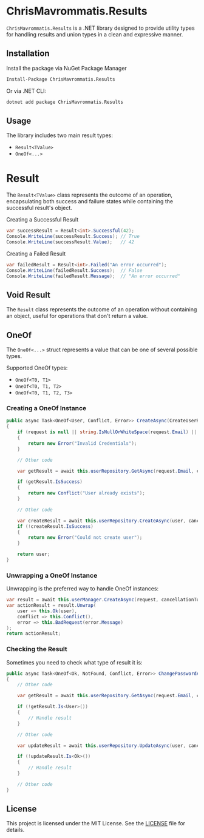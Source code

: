 # ChrisMavrommatis.Results

`ChrisMavrommatis.Results` is a .NET library designed to provide utility types for handling results and union types in a clean and expressive manner.

## Installation

Install the package via NuGet Package Manager
```bash
Install-Package ChrisMavrommatis.Results
```

Or via .NET CLI:
```bash
dotnet add package ChrisMavrommatis.Results
```

## Usage
The library includes two main result types:

- `Result<TValue>`
- `OneOf<...>`

# Result
The `Result<TValue>` class represents the outcome of an operation, encapsulating both success and failure states while containing the successful result's object.

Creating a Successful Result
```csharp
var successResult = Result<int>.Successful(42);
Console.WriteLine(successResult.Success); // True
Console.WriteLine(successResult.Value);   // 42
```

Creating a Failed Result
```csharp
var failedResult = Result<int>.Failed("An error occurred");
Console.WriteLine(failedResult.Success);  // False
Console.WriteLine(failedResult.Message);  // "An error occurred"
```

## Void Result
The `Result` class represents the outcome of an operation without containing an object, useful for operations that don't return a value.

## OneOf
The `OneOf<...>` struct represents a value that can be one of several possible types.

Supported OneOf types:

- `OneOf<T0, T1>`
- `OneOf<T0, T1, T2>`
- `OneOf<T0, T1, T2, T3>`

### Creating a OneOf Instance
```csharp
public async Task<OneOf<User, Conflict, Error>> CreateAsync(CreateUserRequest request, CancellationToken cancellationToken = default)
{
    if (request is null || string.IsNullOrWhiteSpace(request.Email) || string.IsNullOrWhiteSpace(request.Password))
    {
        return new Error("Invalid Credentials");
    }

    // Other code

    var getResult = await this.userRepository.GetAsync(request.Email, cancellationToken);

    if (getResult.IsSuccess)
    {
        return new Conflict("User already exists");
    }

    // Other code

    var createResult = await this.userRepository.CreateAsync(user, cancellationToken: cancellationToken);
    if (!createResult.IsSuccess)
    {
        return new Error("Could not create user");
    }

    return user;
}
```

### Unwrapping a OneOf Instance
Unwrapping is the preferred way to handle OneOf instances:
```csharp
var result = await this.userManager.CreateAsync(request, cancellationToken);
var actionResult = result.Unwrap(
    user => this.Ok(user),
    conflict => this.Conflict(),
    error => this.BadRequest(error.Message)
);
return actionResult;
```

### Checking the Result
Sometimes you need to check what type of result it is:
```csharp
public async Task<OneOf<Ok, NotFound, Conflict, Error>> ChangePasswordAsync(ChangeUserPasswordRequest request, CancellationToken cancellationToken)
{
    // Other code

    var getResult = await this.userRepository.GetAsync(request.Email, cancellationToken);

    if (!getResult.Is<User>())
    {
        // Handle result
    }

    // Other code

    var updateResult = await this.userRepository.UpdateAsync(user, cancellationToken);

    if (!updateResult.Is<Ok>())
    {
        // Handle result
    }

    // Other code
}
```

## License

This project is licensed under the MIT License. See the [LICENSE](LICENSE) file for details.

